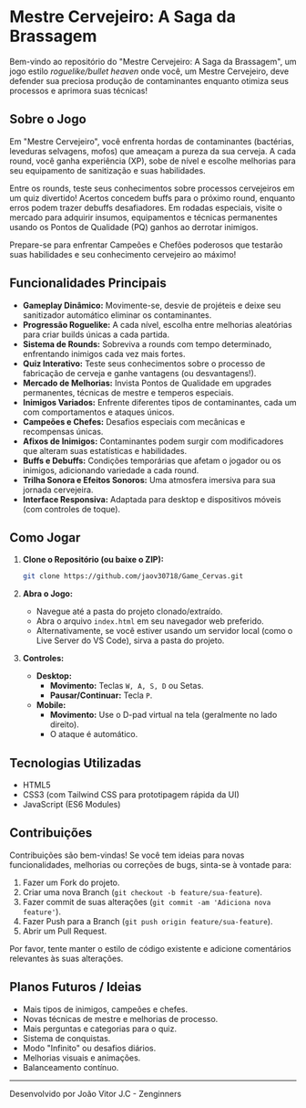 
# Mestre Cervejeiro: A Saga da Brassagem

Bem-vindo ao repositório do "Mestre Cervejeiro: A Saga da Brassagem", um jogo estilo _roguelike/bullet heaven_ onde você, um Mestre Cervejeiro, deve defender sua preciosa produção de contaminantes enquanto otimiza seus processos e aprimora suas técnicas!

## Sobre o Jogo

Em "Mestre Cervejeiro", você enfrenta hordas de contaminantes (bactérias, leveduras selvagens, mofos) que ameaçam a pureza da sua cerveja. A cada round, você ganha experiência (XP), sobe de nível e escolhe melhorias para seu equipamento de sanitização e suas habilidades.

Entre os rounds, teste seus conhecimentos sobre processos cervejeiros em um quiz divertido! Acertos concedem buffs para o próximo round, enquanto erros podem trazer debuffs desafiadores. Em rodadas especiais, visite o mercado para adquirir insumos, equipamentos e técnicas permanentes usando os Pontos de Qualidade (PQ) ganhos ao derrotar inimigos.

Prepare-se para enfrentar Campeões e Chefões poderosos que testarão suas habilidades e seu conhecimento cervejeiro ao máximo!

## Funcionalidades Principais

*   **Gameplay Dinâmico:** Movimente-se, desvie de projéteis e deixe seu sanitizador automático eliminar os contaminantes.
*   **Progressão Roguelike:** A cada nível, escolha entre melhorias aleatórias para criar builds únicas a cada partida.
*   **Sistema de Rounds:** Sobreviva a rounds com tempo determinado, enfrentando inimigos cada vez mais fortes.
*   **Quiz Interativo:** Teste seus conhecimentos sobre o processo de fabricação de cerveja e ganhe vantagens (ou desvantagens!).
*   **Mercado de Melhorias:** Invista Pontos de Qualidade em upgrades permanentes, técnicas de mestre e temperos especiais.
*   **Inimigos Variados:** Enfrente diferentes tipos de contaminantes, cada um com comportamentos e ataques únicos.
*   **Campeões e Chefes:** Desafios especiais com mecânicas e recompensas únicas.
*   **Afixos de Inimigos:** Contaminantes podem surgir com modificadores que alteram suas estatísticas e habilidades.
*   **Buffs e Debuffs:** Condições temporárias que afetam o jogador ou os inimigos, adicionando variedade a cada round.
*   **Trilha Sonora e Efeitos Sonoros:** Uma atmosfera imersiva para sua jornada cervejeira.
*   **Interface Responsiva:** Adaptada para desktop e dispositivos móveis (com controles de toque).

## Como Jogar

1.  **Clone o Repositório (ou baixe o ZIP):**
    ```bash
    git clone https://github.com/jaov30718/Game_Cervas.git
    ```
2.  **Abra o Jogo:**
    *   Navegue até a pasta do projeto clonado/extraído.
    *   Abra o arquivo `index.html` em seu navegador web preferido.
    *   Alternativamente, se você estiver usando um servidor local (como o Live Server do VS Code), sirva a pasta do projeto.

3.  **Controles:**
    *   **Desktop:**
        *   **Movimento:** Teclas `W, A, S, D` ou Setas.
        *   **Pausar/Continuar:** Tecla `P`.
    *   **Mobile:**
        *   **Movimento:** Use o D-pad virtual na tela (geralmente no lado direito).
        *   O ataque é automático.

## Tecnologias Utilizadas

*   HTML5
*   CSS3 (com Tailwind CSS para prototipagem rápida da UI)
*   JavaScript (ES6 Modules)


## Contribuições

Contribuições são bem-vindas! Se você tem ideias para novas funcionalidades, melhorias ou correções de bugs, sinta-se à vontade para:

1.  Fazer um Fork do projeto.
2.  Criar uma nova Branch (`git checkout -b feature/sua-feature`).
3.  Fazer commit de suas alterações (`git commit -am 'Adiciona nova feature'`).
4.  Fazer Push para a Branch (`git push origin feature/sua-feature`).
5.  Abrir um Pull Request.

Por favor, tente manter o estilo de código existente e adicione comentários relevantes às suas alterações.

## Planos Futuros / Ideias

*   Mais tipos de inimigos, campeões e chefes.
*   Novas técnicas de mestre e melhorias de processo.
*   Mais perguntas e categorias para o quiz.
*   Sistema de conquistas.
*   Modo "Infinito" ou desafios diários.
*   Melhorias visuais e animações.
*   Balanceamento contínuo.

---

Desenvolvido por João Vitor J.C - Zenginners
